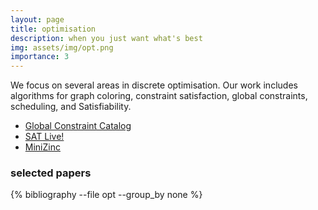 ```yaml
---
layout: page
title: optimisation
description: when you just want what's best
img: assets/img/opt.png
importance: 3
---
```


We focus on several areas in discrete optimisation. Our work includes algorithms for graph coloring, constraint satisfaction, global constraints, scheduling, and Satisfiability.

- [Global Constraint Catalog](http://www.emn.fr/z-info/sdemasse/gccat/)
- [SAT Live!](http://www.satlive.org)
- [MiniZinc](https://www.minizinc.org/)

### selected papers
<div class="publications">
  {% bibliography --file opt --group_by none %}
</div>
